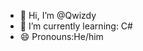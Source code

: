 - 👋 Hi, I’m @Qwizdy
- 🌱 I’m currently learning: C#
- 😄 Pronouns:He/him


<!---
Qwizdy/Qwizdy is a ✨ special ✨ repository because its `README.md` (this file) appears on your GitHub profile.
You can click the Preview link to take a look at your changes.
--->
